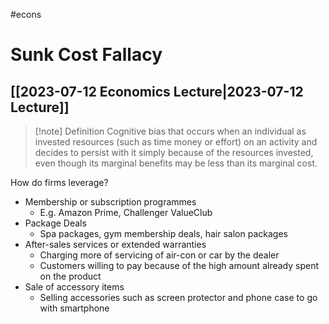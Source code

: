#econs 
# Sunk Cost Fallacy
## [[2023-07-12 Economics Lecture|2023-07-12 Lecture]]
>[!note] Definition
>Cognitive bias that occurs when an individual as invested resources (such as time money or effort) on an activity and decides to persist with it simply because of the resources invested, even though its marginal benefits may be less than its marginal cost.

How do firms leverage?
- Membership or subscription programmes
	- E.g. Amazon Prime, Challenger ValueClub
- Package Deals
	- Spa packages, gym membership deals, hair salon packages
- After-sales services or extended warranties
	- Charging more of servicing of air-con or car by the dealer
	- Customers willing to pay because of the high amount already spent on the product
- Sale of accessory items
	- Selling accessories such as screen protector and phone case to go with smartphone